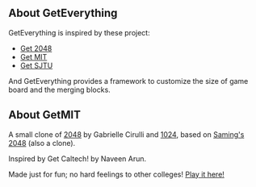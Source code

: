 ## About GetEverything
GetEverything is inspired by these project:
- [Get 2048]()
- [Get MIT]()
- [Get SJTU]()

And GetEverything provides a framework to customize the size of game board and the merging blocks.

## About GetMIT
A small clone of [2048](http://gabrielecirulli.github.io/2048/) by Gabrielle Cirulli and [1024](https://play.google.com/store/apps/details?id=com.veewo.a1024), based on [Saming's 2048](http://saming.fr/p/2048/) (also a clone).

Inspired by Get Caltech! by Naveen Arun.

Made just for fun; no hard feelings to other colleges! [Play it here!](http://mitchellgu.github.io/GetMIT/)